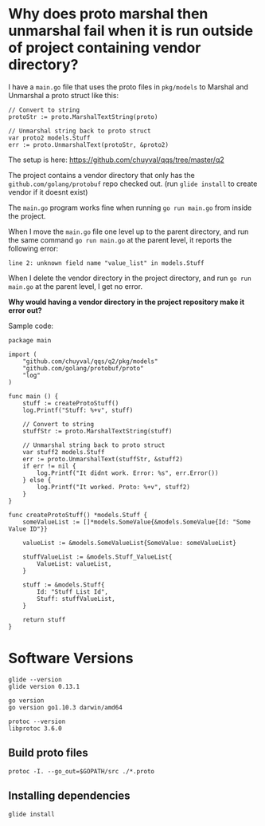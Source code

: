 # Why does proto marshal then unmarshal fail when it is run outside of project containing vendor directory?

I have a `main.go` file that uses the proto files in `pkg/models` to Marshal
and Unmarshal a proto struct like this:

```
// Convert to string
protoStr := proto.MarshalTextString(proto)

// Unmarshal string back to proto struct
var proto2 models.Stuff
err := proto.UnmarshalText(protoStr, &proto2)
```

The setup is here: https://github.com/chuyval/qqs/tree/master/q2

The project contains a vendor directory that only has the `github.com/golang/protobuf`
repo checked out. (run `glide install` to create vendor if it doesnt exist)

The `main.go` program works fine when running `go run main.go` from inside the project.

When I move the `main.go` file one level up to the parent directory, and run
the same command `go run main.go` at the parent level, it reports the following error:

```
line 2: unknown field name "value_list" in models.Stuff
```

When I delete the vendor directory in the project directory, and run
`go run main.go` at the parent level, I get no error.

__Why would having a vendor directory in the project repository make it error out?__


Sample code:
```
package main

import (
    "github.com/chuyval/qqs/q2/pkg/models"
    "github.com/golang/protobuf/proto"
    "log"
)

func main () {
    stuff := createProtoStuff()
    log.Printf("Stuff: %+v", stuff)

    // Convert to string
    stuffStr := proto.MarshalTextString(stuff)

    // Unmarshal string back to proto struct
    var stuff2 models.Stuff
    err := proto.UnmarshalText(stuffStr, &stuff2)
    if err != nil {
        log.Printf("It didnt work. Error: %s", err.Error())
    } else {
        log.Printf("It worked. Proto: %+v", stuff2)
    }
}

func createProtoStuff() *models.Stuff {
    someValueList := []*models.SomeValue{&models.SomeValue{Id: "Some Value ID"}}

    valueList := &models.SomeValueList{SomeValue: someValueList}

    stuffValueList := &models.Stuff_ValueList{
        ValueList: valueList,
    }

    stuff := &models.Stuff{
        Id: "Stuff List Id",
        Stuff: stuffValueList,
    }

    return stuff
}
```

# Software Versions
```
glide --version
glide version 0.13.1

go version
go version go1.10.3 darwin/amd64

protoc --version
libprotoc 3.6.0
```

## Build proto files
```
protoc -I. --go_out=$GOPATH/src ./*.proto
```

## Installing dependencies
```
glide install
```